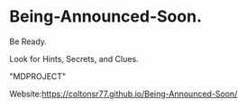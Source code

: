 # Being-Announced-Soon.

Be Ready.

Look for Hints, Secrets, and Clues.

"MDPROJECT"

Website:https://coltonsr77.github.io/Being-Announced-Soon/

